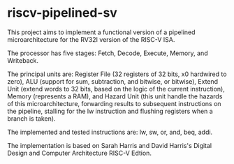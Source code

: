 # riscv-pipelined-sv

This project aims to implement a functional version of a pipelined microarchitecture for
the RV32I version of the RISC-V ISA.

The processor has five stages: Fetch, Decode, Execute, Memory, and Writeback.

The principal units are: Register File (32 registers of 32 bits, x0 hardwired to zero), ALU (support for sum, subtraction, and bitwise, or bitwise),
Extend Unit (extend words to 32 bits, based on the logic of the current instruction), Memory (represents a RAM), and Hazard Unit (this unit
handle the hazards of this microarchitecture, forwarding results to subsequent instructions on the pipeline, stalling for the lw instruction
and flushing registers when a branch is taken).

The implemented and tested instructions are: lw, sw, or, and, beq, addi.

The implementation is based on Sarah Harris and David Harris's Digital Design and Computer Architecture RISC-V Edtion.
